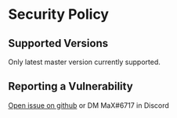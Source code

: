 # Security Policy

## Supported Versions

Only latest master version currently supported.

## Reporting a Vulnerability

[Open issue on github](https://github.com/maxsupermanhd/FactoCord-3.0/issues)
or DM MaX#6717 in Discord 
